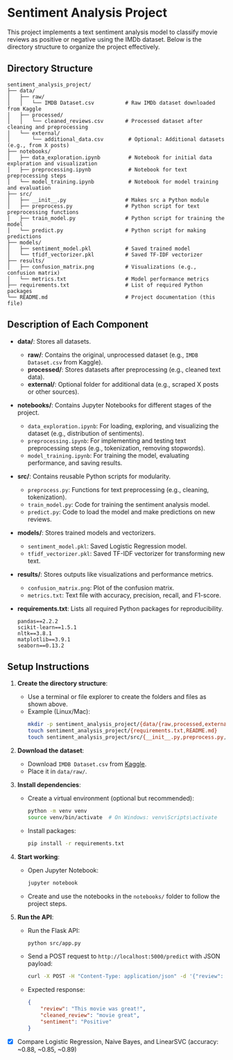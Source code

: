 # Sentiment Analysis Project

This project implements a text sentiment analysis model to classify movie reviews as positive or negative using the IMDb dataset. Below is the directory structure to organize the project effectively.

## Directory Structure

```
sentiment_analysis_project/
├── data/
│   ├── raw/
│   │   └── IMDB Dataset.csv          # Raw IMDb dataset downloaded from Kaggle
│   ├── processed/
│   │   └── cleaned_reviews.csv       # Processed dataset after cleaning and preprocessing
│   └── external/
│       └── additional_data.csv        # Optional: Additional datasets (e.g., from X posts)
├── notebooks/
│   ├── data_exploration.ipynb         # Notebook for initial data exploration and visualization
│   ├── preprocessing.ipynb            # Notebook for text preprocessing steps
│   └── model_training.ipynb           # Notebook for model training and evaluation
├── src/
│   ├── __init__.py                   # Makes src a Python module
│   ├── preprocess.py                 # Python script for text preprocessing functions
│   ├── train_model.py                # Python script for training the model
│   └── predict.py                    # Python script for making predictions
├── models/
│   ├── sentiment_model.pkl           # Saved trained model
│   └── tfidf_vectorizer.pkl          # Saved TF-IDF vectorizer
├── results/
│   ├── confusion_matrix.png          # Visualizations (e.g., confusion matrix)
│   └── metrics.txt                   # Model performance metrics
├── requirements.txt                  # List of required Python packages
└── README.md                         # Project documentation (this file)
```

## Description of Each Component

- **data/**: Stores all datasets.
  - **raw/**: Contains the original, unprocessed dataset (e.g., `IMDB Dataset.csv` from Kaggle).
  - **processed/**: Stores datasets after preprocessing (e.g., cleaned text data).
  - **external/**: Optional folder for additional data (e.g., scraped X posts or other sources).

- **notebooks/**: Contains Jupyter Notebooks for different stages of the project.
  - `data_exploration.ipynb`: For loading, exploring, and visualizing the dataset (e.g., distribution of sentiments).
  - `preprocessing.ipynb`: For implementing and testing text preprocessing steps (e.g., tokenization, removing stopwords).
  - `model_training.ipynb`: For training the model, evaluating performance, and saving results.

- **src/**: Contains reusable Python scripts for modularity.
  - `preprocess.py`: Functions for text preprocessing (e.g., cleaning, tokenization).
  - `train_model.py`: Code for training the sentiment analysis model.
  - `predict.py`: Code to load the model and make predictions on new reviews.

- **models/**: Stores trained models and vectorizers.
  - `sentiment_model.pkl`: Saved Logistic Regression model.
  - `tfidf_vectorizer.pkl`: Saved TF-IDF vectorizer for transforming new text.

- **results/**: Stores outputs like visualizations and performance metrics.
  - `confusion_matrix.png`: Plot of the confusion matrix.
  - `metrics.txt`: Text file with accuracy, precision, recall, and F1-score.

- **requirements.txt**: Lists all required Python packages for reproducibility.
  ```
  pandas==2.2.2
  scikit-learn==1.5.1
  nltk==3.8.1
  matplotlib==3.9.1
  seaborn==0.13.2
  ```

## Setup Instructions

1. **Create the directory structure**:
   - Use a terminal or file explorer to create the folders and files as shown above.
   - Example (Linux/Mac):
     ```bash
     mkdir -p sentiment_analysis_project/{data/{raw,processed,external},notebooks,src,models,results}
     touch sentiment_analysis_project/{requirements.txt,README.md}
     touch sentiment_analysis_project/src/{__init__.py,preprocess.py,train_model.py,predict.py}
     ```

2. **Download the dataset**:
   - Download `IMDB Dataset.csv` from [Kaggle](https://www.kaggle.com/datasets/lakshmi25n/imdb-dataset-of-50k-movie-reviews).
   - Place it in `data/raw/`.

3. **Install dependencies**:
   - Create a virtual environment (optional but recommended):
     ```bash
     python -m venv venv
     source venv/bin/activate  # On Windows: venv\Scripts\activate
     ```
   - Install packages:
     ```bash
     pip install -r requirements.txt
     ```

4. **Start working**:
   - Open Jupyter Notebook:
     ```bash
     jupyter notebook
     ```
   - Create and use the notebooks in the `notebooks/` folder to follow the project steps.
     
5. **Run the API**:
   - Run the Flask API:
     ```bash
     python src/app.py
     ```
   - Send a POST request to `http://localhost:5000/predict` with JSON payload:
     ```bash
     curl -X POST -H "Content-Type: application/json" -d '{"review": "This movie was great!"}' http://localhost:5000/predict
     ```
   - Expected response:
     ```json
     {
         "review": "This movie was great!",
         "cleaned_review": "movie great",
         "sentiment": "Positive"
     }
     ```

- [x] Compare Logistic Regression, Naive Bayes, and LinearSVC (accuracy: ~0.88, ~0.85, ~0.89)